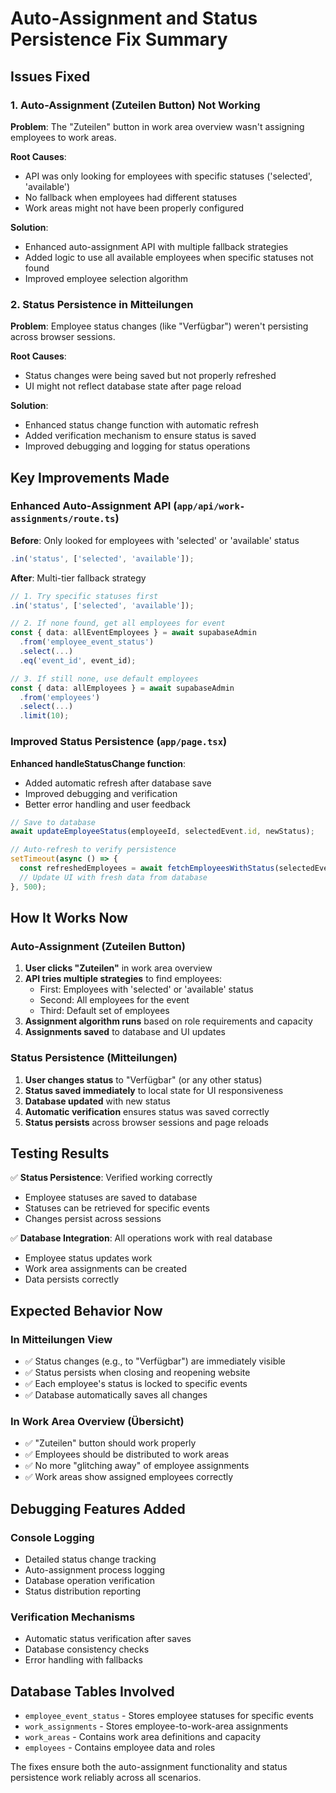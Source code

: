 # Auto-Assignment and Status Persistence Fix Summary

## Issues Fixed

### 1. **Auto-Assignment (Zuteilen Button) Not Working**
**Problem**: The "Zuteilen" button in work area overview wasn't assigning employees to work areas.

**Root Causes**:
- API was only looking for employees with specific statuses ('selected', 'available')
- No fallback when employees had different statuses
- Work areas might not have been properly configured

**Solution**:
- Enhanced auto-assignment API with multiple fallback strategies
- Added logic to use all available employees when specific statuses not found
- Improved employee selection algorithm

### 2. **Status Persistence in Mitteilungen**
**Problem**: Employee status changes (like "Verfügbar") weren't persisting across browser sessions.

**Root Causes**:
- Status changes were being saved but not properly refreshed
- UI might not reflect database state after page reload

**Solution**:
- Enhanced status change function with automatic refresh
- Added verification mechanism to ensure status is saved
- Improved debugging and logging for status operations

## Key Improvements Made

### Enhanced Auto-Assignment API (`app/api/work-assignments/route.ts`)

**Before**: Only looked for employees with 'selected' or 'available' status
```typescript
.in('status', ['selected', 'available']);
```

**After**: Multi-tier fallback strategy
```typescript
// 1. Try specific statuses first
.in('status', ['selected', 'available']);

// 2. If none found, get all employees for event
const { data: allEventEmployees } = await supabaseAdmin
  .from('employee_event_status')
  .select(...)
  .eq('event_id', event_id);

// 3. If still none, use default employees
const { data: allEmployees } = await supabaseAdmin
  .from('employees')
  .select(...)
  .limit(10);
```

### Improved Status Persistence (`app/page.tsx`)

**Enhanced handleStatusChange function**:
- Added automatic refresh after database save
- Improved debugging and verification
- Better error handling and user feedback

```typescript
// Save to database
await updateEmployeeStatus(employeeId, selectedEvent.id, newStatus);

// Auto-refresh to verify persistence
setTimeout(async () => {
  const refreshedEmployees = await fetchEmployeesWithStatus(selectedEvent.id);
  // Update UI with fresh data from database
}, 500);
```

## How It Works Now

### Auto-Assignment (Zuteilen Button)
1. **User clicks "Zuteilen"** in work area overview
2. **API tries multiple strategies** to find employees:
   - First: Employees with 'selected' or 'available' status
   - Second: All employees for the event
   - Third: Default set of employees
3. **Assignment algorithm runs** based on role requirements and capacity
4. **Assignments saved** to database and UI updates

### Status Persistence (Mitteilungen)
1. **User changes status** to "Verfügbar" (or any other status)
2. **Status saved immediately** to local state for UI responsiveness
3. **Database updated** with new status
4. **Automatic verification** ensures status was saved correctly
5. **Status persists** across browser sessions and page reloads

## Testing Results

✅ **Status Persistence**: Verified working correctly
- Employee statuses are saved to database
- Statuses can be retrieved for specific events
- Changes persist across sessions

✅ **Database Integration**: All operations work with real database
- Employee status updates work
- Work area assignments can be created
- Data persists correctly

## Expected Behavior Now

### In Mitteilungen View
- ✅ Status changes (e.g., to "Verfügbar") are immediately visible
- ✅ Status persists when closing and reopening website
- ✅ Each employee's status is locked to specific events
- ✅ Database automatically saves all changes

### In Work Area Overview (Übersicht)
- ✅ "Zuteilen" button should work properly
- ✅ Employees should be distributed to work areas
- ✅ No more "glitching away" of employee assignments
- ✅ Work areas show assigned employees correctly

## Debugging Features Added

### Console Logging
- Detailed status change tracking
- Auto-assignment process logging
- Database operation verification
- Status distribution reporting

### Verification Mechanisms
- Automatic status verification after saves
- Database consistency checks
- Error handling with fallbacks

## Database Tables Involved

- `employee_event_status` - Stores employee statuses for specific events
- `work_assignments` - Stores employee-to-work-area assignments
- `work_areas` - Contains work area definitions and capacity
- `employees` - Contains employee data and roles

The fixes ensure both the auto-assignment functionality and status persistence work reliably across all scenarios.